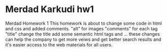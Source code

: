 # Merdad Karkudi hw1
Merdad Homework 1
This homework is about to change some code in html and css and added comments.
"alt" for images
"comments" for each tag
"title" change the title
add some semantic html tags and ...
these changes can help the company to get more veiws and get better search results and it's easier access to the web materials for all users.
